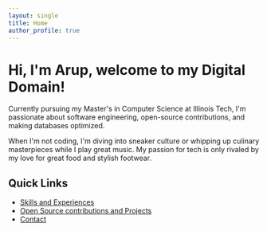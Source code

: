 ```yaml
---
layout: single
title: Home
author_profile: true
---
```


# Hi, I'm Arup, welcome to my Digital Domain!

Currently pursuing my Master's in Computer Science at Illinois Tech, I'm passionate about software engineering, open-source contributions, and making databases optimized.


When I'm not coding, I'm diving into sneaker culture or whipping up culinary masterpieces while I play great music. My passion for tech is only rivaled by my love for great food and stylish footwear.

## Quick Links
- [Skills and Experiences](/about/)
- [Open Source contributions and Projects](/projects/)
- [Contact](/contact/)
